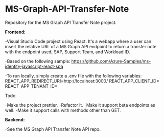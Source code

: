 # MS-Graph-API-Transfer-Note

Repository for the MS Graph API Transfer Note project.

**Frontend:**

-Visual Studio Code project using React. It's a webapp where a user can insert the relative URL of a MS Graph API endpoint to return a transfer note with the endpoint used, SAP, Support Team, and Workload ID.

-Based on the following sample: https://github.com/Azure-Samples/ms-identity-javascript-react-spa

-To run locally, simply create a .env file with the following variables:
REACT_APP_REDIRECT_URI=http://localhost:3000/
REACT_APP_CLIENT_ID=
REACT_APP_TENANT_ID=

Todo:

-Make the project prettier.
-Refactor it.
-Make it support beta endpoints as well.
-Make it support calls with methods other than GET.

**Backend:**

-See the MS Graph API Transfer Note API repo.
